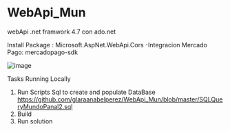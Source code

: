 

# WebApi_Mun
webApi .net framwork 4.7 con ado.net

Install Package :
Microsoft.AspNet.WebApi.Cors
-Integracion Mercado Pago:
mercadopago-sdk

![image](https://user-images.githubusercontent.com/55300998/202855559-eaa677c0-8582-4cd1-98e7-82e0e3b32e86.png)

Tasks
Running Locally
1) Run Scripts Sql to create and populate DataBase
https://github.com/glaraanabelperez/WebApi_Mun/blob/master/SQLQueryMundoPanal2.sql
2) Build 
3) Run solution
